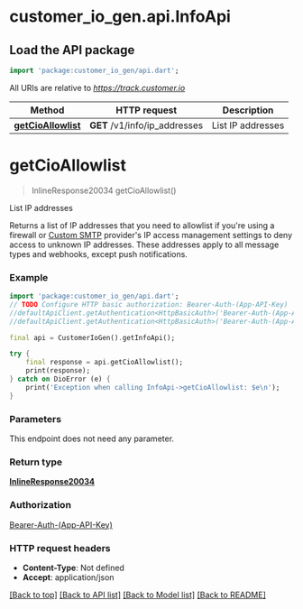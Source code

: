 # customer_io_gen.api.InfoApi

## Load the API package
```dart
import 'package:customer_io_gen/api.dart';
```

All URIs are relative to *https://track.customer.io*

Method | HTTP request | Description
------------- | ------------- | -------------
[**getCioAllowlist**](InfoApi.md#getcioallowlist) | **GET** /v1/info/ip_addresses | List IP addresses


# **getCioAllowlist**
> InlineResponse20034 getCioAllowlist()

List IP addresses

Returns a list of IP addresses that you need to allowlist if you're using a firewall or [Custom SMTP](https://customer.io/docs/use-your-smtp-server) provider's IP access management settings to deny access to unknown IP addresses.  These addresses apply to all message types and webhooks, except push notifications. 

### Example
```dart
import 'package:customer_io_gen/api.dart';
// TODO Configure HTTP basic authorization: Bearer-Auth-(App-API-Key)
//defaultApiClient.getAuthentication<HttpBasicAuth>('Bearer-Auth-(App-API-Key)').username = 'YOUR_USERNAME'
//defaultApiClient.getAuthentication<HttpBasicAuth>('Bearer-Auth-(App-API-Key)').password = 'YOUR_PASSWORD';

final api = CustomerIoGen().getInfoApi();

try {
    final response = api.getCioAllowlist();
    print(response);
} catch on DioError (e) {
    print('Exception when calling InfoApi->getCioAllowlist: $e\n');
}
```

### Parameters
This endpoint does not need any parameter.

### Return type

[**InlineResponse20034**](InlineResponse20034.md)

### Authorization

[Bearer-Auth-(App-API-Key)](../README.md#Bearer-Auth-(App-API-Key))

### HTTP request headers

 - **Content-Type**: Not defined
 - **Accept**: application/json

[[Back to top]](#) [[Back to API list]](../README.md#documentation-for-api-endpoints) [[Back to Model list]](../README.md#documentation-for-models) [[Back to README]](../README.md)

